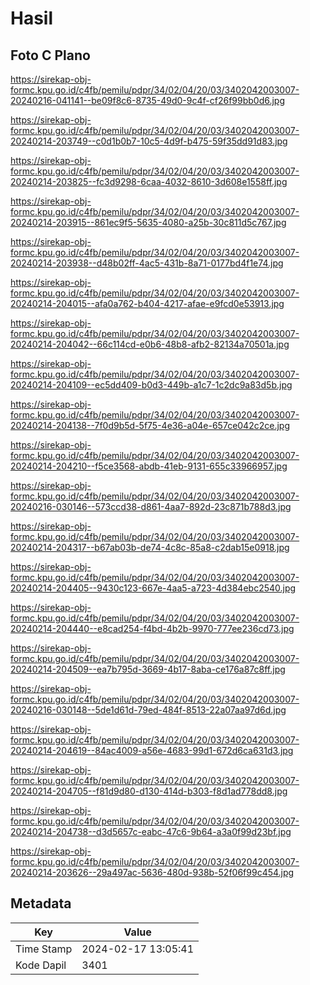 # Hasil

## Foto C Plano

https://sirekap-obj-formc.kpu.go.id/c4fb/pemilu/pdpr/34/02/04/20/03/3402042003007-20240216-041141--be09f8c6-8735-49d0-9c4f-cf26f99bb0d6.jpg

https://sirekap-obj-formc.kpu.go.id/c4fb/pemilu/pdpr/34/02/04/20/03/3402042003007-20240214-203749--c0d1b0b7-10c5-4d9f-b475-59f35dd91d83.jpg

https://sirekap-obj-formc.kpu.go.id/c4fb/pemilu/pdpr/34/02/04/20/03/3402042003007-20240214-203825--fc3d9298-6caa-4032-8610-3d608e1558ff.jpg

https://sirekap-obj-formc.kpu.go.id/c4fb/pemilu/pdpr/34/02/04/20/03/3402042003007-20240214-203915--861ec9f5-5635-4080-a25b-30c811d5c767.jpg

https://sirekap-obj-formc.kpu.go.id/c4fb/pemilu/pdpr/34/02/04/20/03/3402042003007-20240214-203938--d48b02ff-4ac5-431b-8a71-0177bd4f1e74.jpg

https://sirekap-obj-formc.kpu.go.id/c4fb/pemilu/pdpr/34/02/04/20/03/3402042003007-20240214-204015--afa0a762-b404-4217-afae-e9fcd0e53913.jpg

https://sirekap-obj-formc.kpu.go.id/c4fb/pemilu/pdpr/34/02/04/20/03/3402042003007-20240214-204042--66c114cd-e0b6-48b8-afb2-82134a70501a.jpg

https://sirekap-obj-formc.kpu.go.id/c4fb/pemilu/pdpr/34/02/04/20/03/3402042003007-20240214-204109--ec5dd409-b0d3-449b-a1c7-1c2dc9a83d5b.jpg

https://sirekap-obj-formc.kpu.go.id/c4fb/pemilu/pdpr/34/02/04/20/03/3402042003007-20240214-204138--7f0d9b5d-5f75-4e36-a04e-657ce042c2ce.jpg

https://sirekap-obj-formc.kpu.go.id/c4fb/pemilu/pdpr/34/02/04/20/03/3402042003007-20240214-204210--f5ce3568-abdb-41eb-9131-655c33966957.jpg

https://sirekap-obj-formc.kpu.go.id/c4fb/pemilu/pdpr/34/02/04/20/03/3402042003007-20240216-030146--573ccd38-d861-4aa7-892d-23c871b788d3.jpg

https://sirekap-obj-formc.kpu.go.id/c4fb/pemilu/pdpr/34/02/04/20/03/3402042003007-20240214-204317--b67ab03b-de74-4c8c-85a8-c2dab15e0918.jpg

https://sirekap-obj-formc.kpu.go.id/c4fb/pemilu/pdpr/34/02/04/20/03/3402042003007-20240214-204405--9430c123-667e-4aa5-a723-4d384ebc2540.jpg

https://sirekap-obj-formc.kpu.go.id/c4fb/pemilu/pdpr/34/02/04/20/03/3402042003007-20240214-204440--e8cad254-f4bd-4b2b-9970-777ee236cd73.jpg

https://sirekap-obj-formc.kpu.go.id/c4fb/pemilu/pdpr/34/02/04/20/03/3402042003007-20240214-204509--ea7b795d-3669-4b17-8aba-ce176a87c8ff.jpg

https://sirekap-obj-formc.kpu.go.id/c4fb/pemilu/pdpr/34/02/04/20/03/3402042003007-20240216-030148--5de1d61d-79ed-484f-8513-22a07aa97d6d.jpg

https://sirekap-obj-formc.kpu.go.id/c4fb/pemilu/pdpr/34/02/04/20/03/3402042003007-20240214-204619--84ac4009-a56e-4683-99d1-672d6ca631d3.jpg

https://sirekap-obj-formc.kpu.go.id/c4fb/pemilu/pdpr/34/02/04/20/03/3402042003007-20240214-204705--f81d9d80-d130-414d-b303-f8d1ad778dd8.jpg

https://sirekap-obj-formc.kpu.go.id/c4fb/pemilu/pdpr/34/02/04/20/03/3402042003007-20240214-204738--d3d5657c-eabc-47c6-9b64-a3a0f99d23bf.jpg

https://sirekap-obj-formc.kpu.go.id/c4fb/pemilu/pdpr/34/02/04/20/03/3402042003007-20240214-203626--29a497ac-5636-480d-938b-52f06f99c454.jpg


## Metadata

| Key        | Value               |
| ---------- | ------------------- |
| Time Stamp | 2024-02-17 13:05:41 |
| Kode Dapil | 3401                |



